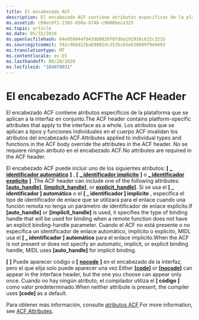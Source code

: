 ```yaml
---
title: El encabezado ACF
description: El encabezado ACF contiene atributos específicos de la plataforma que se aplican a la interfaz en conjunto. Los atributos que se aplican a tipos y funciones individuales en el cuerpo ACF invalidan los atributos del encabezado ACF. No se requiere ningún atributo en el encabezado ACF.
ms.assetid: c09ec0f2-2302-450a-b74b-c9008beca325
ms.topic: article
ms.date: 05/31/2018
ms.openlocfilehash: 64e958044f043db8828f0fdda192918c632c321b
ms.sourcegitcommit: 592c9bbd22ba69802dc353bcb5eb30699f9e9403
ms.translationtype: MT
ms.contentlocale: es-ES
ms.lasthandoff: 08/20/2020
ms.locfileid: "104078031"
---
```

# <a name="the-acf-header"></a><span data-ttu-id="ae0ef-105">El encabezado ACF</span><span class="sxs-lookup"><span data-stu-id="ae0ef-105">The ACF Header</span></span>

<span data-ttu-id="ae0ef-106">El encabezado ACF contiene atributos específicos de la plataforma que se aplican a la interfaz en conjunto.</span><span class="sxs-lookup"><span data-stu-id="ae0ef-106">The ACF header contains platform-specific attributes that apply to the interface as a whole.</span></span> <span data-ttu-id="ae0ef-107">Los atributos que se aplican a tipos y funciones individuales en el cuerpo ACF invalidan los atributos del encabezado ACF.</span><span class="sxs-lookup"><span data-stu-id="ae0ef-107">Attributes applied to individual types and functions in the ACF body override the attributes in the ACF header.</span></span> <span data-ttu-id="ae0ef-108">No se requiere ningún atributo en el encabezado ACF.</span><span class="sxs-lookup"><span data-stu-id="ae0ef-108">No attributes are required in the ACF header.</span></span>

<span data-ttu-id="ae0ef-109">El encabezado ACF puede incluir uno de los siguientes atributos: **\[** [**\_ identificador automático**](/windows/desktop/Midl/auto-handle) **\]** , **\[** [**\_ identificador implícito**](/windows/desktop/Midl/implicit-handle) **\]** o [**\_ identificador explícito**](/windows/desktop/Midl/explicit-handle) **\]** .</span><span class="sxs-lookup"><span data-stu-id="ae0ef-109">The ACF header can include one of the following attributes: **\[**[**auto\_handle**](/windows/desktop/Midl/auto-handle)**\]**, **\[**[**implicit\_handle**](/windows/desktop/Midl/implicit-handle)**\]**, or [**explicit\_handle**](/windows/desktop/Midl/explicit-handle)**\]**.</span></span> <span data-ttu-id="ae0ef-110">Si se usa el **\[ \_ identificador \] automático** o el **\[ \_ identificador \] implícito** , especifica el tipo de identificador de enlace que se utilizará para el enlace cuando una función remota no tenga un parámetro de identificador de enlace explícito.</span><span class="sxs-lookup"><span data-stu-id="ae0ef-110">If **\[auto\_handle\]** or **\[implicit\_handle\]** is used, it specifies the type of binding handle that will be used for binding when a remote function does not have an explicit binding-handle parameter.</span></span> <span data-ttu-id="ae0ef-111">Cuando el ACF no está presente o no especifica un identificador de enlace automático, implícito o explícito, MIDL usa el **\[ \_ identificador \] automático** para el enlace implícito.</span><span class="sxs-lookup"><span data-stu-id="ae0ef-111">When the ACF is not present or does not specify an automatic, implicit, or explicit binding handle, MIDL uses **\[auto\_handle\]** for implicit binding.</span></span>

<span data-ttu-id="ae0ef-112">**\[** [](/windows/desktop/Midl/code) **\]** Puede aparecer código o **\[** [**nocode**](/windows/desktop/Midl/nocode) **\]** en el encabezado de la interfaz, pero el que elija solo puede aparecer una vez.</span><span class="sxs-lookup"><span data-stu-id="ae0ef-112">Either **\[**[**code**](/windows/desktop/Midl/code)**\]** or **\[**[**nocode**](/windows/desktop/Midl/nocode)**\]** can appear in the interface header, but the one you choose can appear only once.</span></span> <span data-ttu-id="ae0ef-113">Cuando no hay ningún atributo, el compilador utiliza el **\[ código \]** como valor predeterminado.</span><span class="sxs-lookup"><span data-stu-id="ae0ef-113">When neither attribute is present, the compiler uses **\[code\]** as a default.</span></span>

<span data-ttu-id="ae0ef-114">Para obtener más información, consulte [atributos ACF](/windows/desktop/Midl/acf-attributes).</span><span class="sxs-lookup"><span data-stu-id="ae0ef-114">For more information, see [ACF Attributes](/windows/desktop/Midl/acf-attributes).</span></span>

 

 